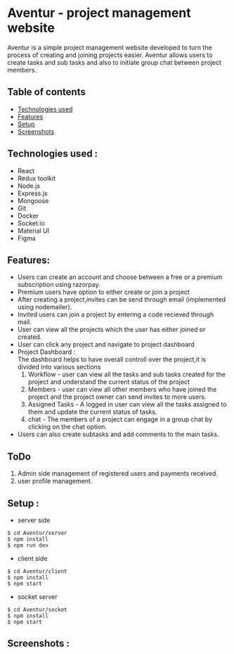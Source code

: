 # Aventur - project management website <br/>
Aventur is a simple project management website developed to turn the process of creating and joining projects easier. Aventur allows users to create tasks and sub tasks and also to initiate group chat between project members.<br/>

## Table of contents

* [Technologies used](#technologies-used)
* [Features](#features)
* [Setup]()
* [Screenshots](#screenshots)



## Technologies used : <br/>
* React
* Redux toolkit
* Node.js
* Express.js
* Mongoose
* Git
* Docker
* Socket.io
* Material UI
* Figma
<!-- to do -->

## Features:<br/>
* Users can create an account and choose between a free or a premium subscription using razorpay.
* Premium users have option to either create or join a project
* After creating a project,invites can be send through email (implemented using nodemailer).
* Invited users can join a project by entering a code recieved through mail.
* User can view all the projects which the user has either joined or created.
* User can click any project and navigate to project dashboard
* Project Dashboard : <br/>
  The dashboard helps to have overall controll over the project,it is divided into various sections
  1. Workflow - user can view all the tasks and sub tasks created for the project and understand the current status of the project
  2. Members - user can view all other members who have joined the project and the project owner can send invites to more users.
  3. Assigned Tasks - A logged in user can view all the tasks assigned to them and update the current status of tasks.
  4. chat - The members of a project can engage in a group chat by clicking on the chat option.
* Users can also create subtasks and add comments to the main tasks.

## ToDo<br/>
1. Admin side management of registered users and payments received.
2. user profile management.

## Setup : <br/>

* server side<br/>
```
$ cd Aventur/server
$ npm install
$ npm run dev
```
* client side<br/>
```
$ cd Aventur/client
$ npm install
$ npm start
```
* socket server<br/>
```
$ cd Aventur/socket
$ npm install
$ npm start
```
## Screenshots : <br/>

